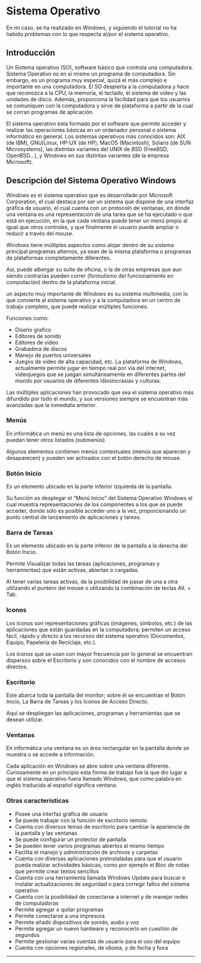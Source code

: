 
# Sistema Operativo

En mi caso, se ha realizado en Windows, y siguiendo el tutorial no ha habido problemas con lo que respecta al/por el sistema operativo.

## Introducción
Un Sistema operativo (SO), software básico que controla una computadora. Sistema Operativo es en sí mismo un programa de computadora. Sin embargo, es un programa muy especial, quizá el más complejo e importante en una computadora. El SO despierta a la computadora y hace que reconozca a la CPU, la memoria, el teclado, el sistema de vídeo y las unidades de disco. Además, proporciona la facilidad para que los usuarios se comuniquen con la computadora y sirve de plataforma a partir de la cual se corran programas de aplicación.

El sistema operativo está formado por el software que permite acceder y realizar las operaciones básicas en un ordenador personal o sistema informático en general. Los sistemas operativos más conocidos son: AIX (de IBM), GNU/Linux, HP-UX (de HP), MacOS (Macintosh), Solaris (de SUN Microsystems), las distintas variantes del UNIX de BSD (FreeBSD, OpenBSD...), y Windows en sus distintas variantes (de la empresa Microsoft).

## Descripción del Sistema Operativo Windows
Windows es el sistema operativo que es desarrollado por Microsoft Corporation, el cual destaca por ser un sistema que dispone de una interfaz gráfica de usuario, el cual cuenta con un protocolo de ventanas, en donde una ventana es una representación de una tarea que se ha ejecutado o que está en ejecución, en la que cada ventana puede tener un menú propio al igual que otros controles, y que finalmente el usuario puede ampliar o reducir a través del mouse.

Windows tiene múltiples aspectos como alojar dentro de su sistema principal programas alternos, ya sean de la misma plataforma o programas de plataformas completamente diferentes.

Así, puede albergar su suite de oficina, o la de otras empresas que aun siendo contrarias pueden correr (formulismo del funcionamiento en computación) dentro de la plataforma inicial.

un aspecto muy importante de Windows es su sistema multimedia, con lo que convierte al sistema operativo y a la computadora en un centro de trabajo completo, que puede realizar múltiples funciones.

Funciones como:

- Diseño grafico
- Editores de sonido
- Editores de video
- Grabadora de discos
- Manejo de puertos universales
- Juegos de video de alta capacidad, etc.
La plataforma de Windows, actualmente permite jugar en tiempo real por vía del internet, videojuegos que se juegan simultáneamente en diferentes partes del mundo por usuarios de diferentes idiosincrasias y culturas.

Las múltiples aplicaciones han provocado que sea el sistema operativo más difundido por todo el mundo, y sus versiones siempre se encuentran más avanzadas que la inmediata anterior.

### Menús
En informática un menú es una lista de opciones, las cuales a su vez puedan tener otros listados (submenús).

Algunos elementos contienen menús contextuales (menús que aparecen y desaparecen) y pueden ser activados con el botón derecho de mouse.

### Botón Inicio

Es un elemento ubicado en la parte inferior izquierda de la pantalla.

Su función es desplegar el “Menú Inicio” del Sistema Operativo Windows el cual muestra representaciones de los componentes a los que se puede acceder, donde sólo es posible acceder uno a la vez, proporcionando un punto central de lanzamiento de aplicaciones y tareas.

### Barra de Tareas

Es un elemento ubicado en la parte inferior de la pantalla a la derecha del Botón Inicio.

Permite Visualizar todas las tareas (aplicaciones, programas y herramientas) que están activas, abiertas o cargadas.

Al tener varias tareas activas, da la posibilidad de pasar de una a otra utilizando el puntero del mouse o utilizando la combinación de teclas Alt. + Tab.

### Iconos

Los iconos son representaciones gráficas (imágenes, símbolos, etc.) de las aplicaciones que están guardadas en la computadora; permiten un acceso fácil, rápido y directo a los recursos del sistema operativo (Documentos, Equipo, Papelería de Reciclaje, etc.).

Los iconos que se usan con mayor frecuencia por lo general se encuentran dispersos sobre el Escritorio y son conocidos con el nombre de accesos directos.

### Escritorio 
Este abarca toda la pantalla del monitor; sobre él se encuentran el Botón Inicio, La Barra de Tareas y los Iconos de Acceso Directo.

Aquí se despliegan las aplicaciones, programas y herramientas que se desean utilizar.

### Ventanas

En informática una ventana es un área rectangular en la pantalla donde se muestra o se accede a información.

Cada aplicación en Windows se abre sobre una ventana diferente. Curiosamente en un principio esta forma de trabajo fue la que dio lugar a que el sistema operativo fuera llamado Windows, que como palabra en inglés traducida al español significa ventana.

### Otras características
- Posee una interfaz gráfica de usuario
- Se puede trabajar con la función de escritorio remoto
- Cuenta con diversos temas de escritorio para cambiar la apariencia de la pantalla y las ventanas
- Se puede configurar un protector de pantalla
- Se pueden tener varios programas abiertos al mismo tiempo
- Facilita el manejo y administración de archivos y carpetas
- Cuenta con diversas aplicaciones preinstaladas para que el usuario pueda realizar actividades básicas, como por ejemplo el Bloc de notas que permite crear textos sencillos
- Cuenta con una herramienta llamada Windows Update para buscar e instalar actualizaciones de seguridad o para corregir fallos del sistema operativo
- Cuenta con la posibilidad de conectarse a internet y de manejar redes de computadoras
- Permite agregar o quitar programas
- Permite conectarse a una impresora
- Permite añadir dispositivos de sonido, audio y voz
- Permite agregar un nuevo hardware y reconocerlo en cuestión de segundos
- Permite gestionar varias cuentas de usuario para el uso del equipo
- Cuenta con opciones regionales, de idioma, y de fecha y hora

---